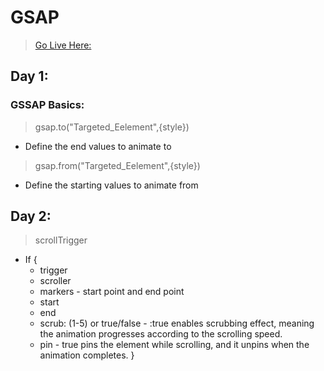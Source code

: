 # GSAP
> [Go Live Here:](https://gshix.github.io/GSAP_Learning/)
## Day 1:
### GSSAP Basics:
> gsap.to("Targeted_Eelement",{style}) 
- Define the end values to animate to
> gsap.from("Targeted_Eelement",{style})
- Define the starting values to animate from

## Day 2:
> scrollTrigger
- If {
    - trigger
    - scroller
    - markers - start point and end point
    - start
    - end
    - scrub: (1-5) or true/false - :true enables scrubbing effect, meaning the animation progresses according to the scrolling speed.
    - pin - true pins the element while scrolling, and it unpins when the animation completes.
}
